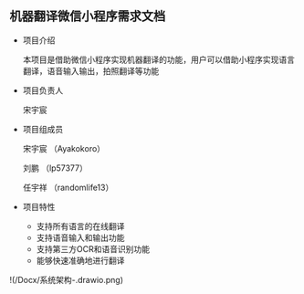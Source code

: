 ## 机器翻译微信小程序需求文档

- 项目介绍

  本项目是借助微信小程序实现机器翻译的功能，用户可以借助小程序实现语言翻译，语音输入输出，拍照翻译等功能
  
- 项目负责人

  宋宇宸
  
- 项目组成员

  宋宇宸 （Ayakokoro）
  
  刘鹏 （lp57377）
  
  任宇祥 （randomlife13）
  
- 项目特性
  
  - 支持所有语言的在线翻译
  - 支持语音输入和输出功能
  - 支持第三方OCR和语音识别功能
  - 能够快速准确地进行翻译

!(/Docx/系统架构-.drawio.png)
